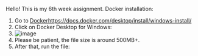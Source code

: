 Hello! This is my 6th week assignment.
Docker installation:
1. Go to [Docker](https://docs.docker.com/desktop/install/windows-install/)https://docs.docker.com/desktop/install/windows-install/
2. Click on Docker Desktop for Windows:
3. ![image](https://github.com/RevoU-FSSE-2/week-6-julzwenji/assets/135611712/60ba4dae-f151-4653-8ad5-c1e47604a70a)
4. Please be patient, the file size is around 500MB+.
5. After that, run the file:

